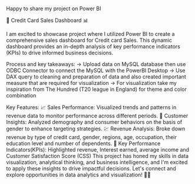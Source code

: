 Happy to share my project on Power BI


🚀 Credit Card Sales Dashboard 📊

I am excited to showcase project where I utilized Power BI to create a comprehensive sales dashboard for Credit card Sales. This dynamic dashboard provides an in-depth analysis of key performance indicators (KPIs) to drive informed business decisions. 

Process and key takeaways:
-> Upload data on MySQL database then use ODBC Connector to connect the MySQL with the PowerBI Desktop
-> Use DAX query to cleaning and preparation of data and also created important measure that are required for visualization
-> For visualization take my inspiration from The Hundred (T20 league in England) for theme and color combination

Key Features:
📈 Sales Performance: Visualized trends and patterns in revenue data to monitor performance across different periods.
👥 Customer Insights: Analyzed demography and consumer behaviors on the basis of gender to enhance targeting strategies.
💹 Revenue Analysis: Broke down revenue by type of credit card, gender, regions, age, occupation, their education level and number of dependents. 
🚀 Key Performance Indicators(KPIs): Highlighted revenue, Interest earned, average income and Customer Satisfaction Score (CSS)
This project has honed my skills in data visualization, analytical thinking, and business intelligence, and I'm excited to apply these insights to drive impactful decisions. Let's connect and explore opportunities in data analytics and visualization! 💼🔗

